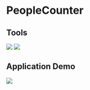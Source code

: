 # PeopleCounter
<h2>Tools</h2>
<div>
<img src="https://img.shields.io/badge/python-yellow?logo=python"/>
<img src="https://img.shields.io/badge/opencv-red?logo=opencv"/>
</div>
<h2>Application Demo</h2>
<a href="https://youtu.be/sedtOCjhtQo"/>
<img src="https://img.shields.io/badge/youtube-red?logo=youtube"/>
</a>


